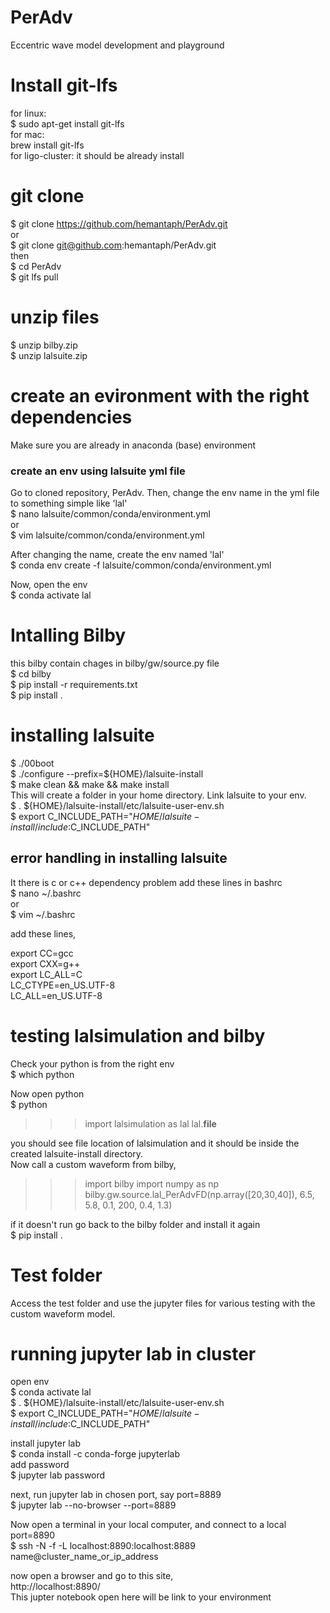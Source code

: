 # PerAdv
Eccentric wave model development and playground

# Install git-lfs
for linux: \
$ sudo apt-get install git-lfs \
for mac: \
brew install git-lfs \
for ligo-cluster: it should be already install 

# git clone 
$ git clone https://github.com/hemantaph/PerAdv.git \
or \
$ git clone git@github.com:hemantaph/PerAdv.git \
then \
$ cd PerAdv \
$ git lfs pull 

# unzip files 
$ unzip bilby.zip \
$ unzip lalsuite.zip 

# create an evironment with the right dependencies 
Make sure you are already in anaconda (base) environment 

### create an env using lalsuite yml file 
Go to cloned repository, PerAdv. Then, change the env name in the yml file to something simple like 'lal' \
$ nano lalsuite/common/conda/environment.yml \
or  \
$ vim lalsuite/common/conda/environment.yml 

After changing the name, create the env named 'lal' \
$ conda env create -f lalsuite/common/conda/environment.yml 

Now, open the env \
$ conda activate lal 

# Intalling Bilby 
this bilby contain chages in bilby/gw/source.py file \
$ cd bilby \
$ pip install -r requirements.txt \
$ pip install .

# installing lalsuite 
$ ./00boot \
$ ./configure --prefix=${HOME}/lalsuite-install \
$ make clean && make && make install \
This will create a folder in your home directory. Link lalsuite to your env. \
$ . ${HOME}/lalsuite-install/etc/lalsuite-user-env.sh \
$ export C_INCLUDE_PATH="${HOME}/lalsuite-install/include:$C_INCLUDE_PATH" 

## error handling in installing lalsuite 
It there is c or c++ dependency problem add these lines in bashrc \
$ nano ~/.bashrc \
or \
$ vim ~/.bashrc

add these lines,

export CC=gcc \
export CXX=g++ \
export LC_ALL=C \
LC_CTYPE=en_US.UTF-8 \
LC_ALL=en_US.UTF-8 

# testing lalsimulation and bilby 
Check your python is from the right env \
$ which python

Now open python \
$ python 
>>> import lalsimulation as lal 
>>> lal.__file__ 

you should see file location of lalsimulation and it should be inside the created lalsuite-install directory. \
Now call a custom waveform from bilby, 
>>> import bilby 
>>> import numpy as np 
>>> bilby.gw.source.lal_PerAdvFD(np.array([20,30,40]), 6.5, 5.8, 0.1, 200, 0.4, 1.3) 

if it doesn't run go back to the bilby folder and install it again \
$ pip install . 

# Test folder 
Access the test folder and use the jupyter files for various testing with the custom waveform model. 

# running jupyter lab in cluster
open env \
$ conda activate lal \
$ . ${HOME}/lalsuite-install/etc/lalsuite-user-env.sh \
$ export C_INCLUDE_PATH="${HOME}/lalsuite-install/include:$C_INCLUDE_PATH" 

install jupyter lab \
$ conda install -c conda-forge jupyterlab \
add password \
$ jupyter lab password 

next, run jupyter lab in chosen port, say port=8889 \
$  jupyter lab --no-browser --port=8889 

Now open a terminal in your local computer, and connect to a local port=8890 \
$ ssh -N -f -L localhost:8890:localhost:8889 name@cluster_name_or_ip_address 

now open a browser and go to this site, \
http://localhost:8890/ \
This jupter notebook open here will be link to your environment




